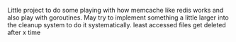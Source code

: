 Little project to do some playing with how memcache like redis works and also play with goroutines. May try to implement something a little larger into the cleanup system to do it systematically. least accessed files get deleted after x time